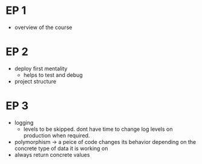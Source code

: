 # EP 1
- overview of the course

# EP 2
- deploy first mentality 
    - helps to test and debug
- project structure

# EP 3
- logging
    - levels to be skipped. dont have time to change log levels on production when required.
- polymorphism -> a peice of code changes its behavior depending on the concrete type of data it is working on
- always return concrete values